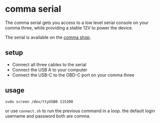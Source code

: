 # comma serial

The comma serial gets you access to a low level serial console on your comma three, while providing a stable 12V to power the device.

The serial is available on the [comma shop](https://comma.ai/shop/products/comma-serial).

## setup

* Connect all three cables to the serial
* Connect the USB A to your computer
* Connect the USB-C to the OBD-C port on your comma three

## usage

```
sudo screen /dev/ttyUSB0 115200
```
or use `connect.sh` to run the previous command in a loop. the default login username and password both are comma.
